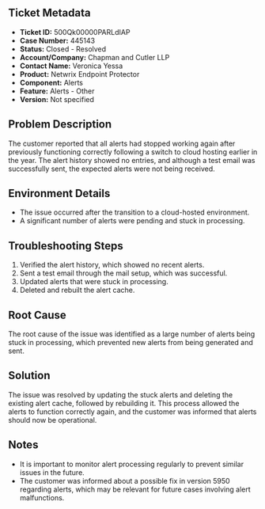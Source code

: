 ## Ticket Metadata
- **Ticket ID:** 500Qk00000PARLdIAP
- **Case Number:** 445143
- **Status:** Closed - Resolved
- **Account/Company:** Chapman and Cutler LLP
- **Contact Name:** Veronica Yessa
- **Product:** Netwrix Endpoint Protector
- **Component:** Alerts
- **Feature:** Alerts - Other
- **Version:** Not specified

## Problem Description
The customer reported that all alerts had stopped working again after previously functioning correctly following a switch to cloud hosting earlier in the year. The alert history showed no entries, and although a test email was successfully sent, the expected alerts were not being received.

## Environment Details
- The issue occurred after the transition to a cloud-hosted environment.
- A significant number of alerts were pending and stuck in processing.

## Troubleshooting Steps
1. Verified the alert history, which showed no recent alerts.
2. Sent a test email through the mail setup, which was successful.
3. Updated alerts that were stuck in processing.
4. Deleted and rebuilt the alert cache.

## Root Cause
The root cause of the issue was identified as a large number of alerts being stuck in processing, which prevented new alerts from being generated and sent.

## Solution
The issue was resolved by updating the stuck alerts and deleting the existing alert cache, followed by rebuilding it. This process allowed the alerts to function correctly again, and the customer was informed that alerts should now be operational.

## Notes
- It is important to monitor alert processing regularly to prevent similar issues in the future.
- The customer was informed about a possible fix in version 5950 regarding alerts, which may be relevant for future cases involving alert malfunctions.